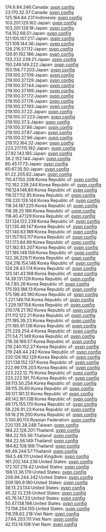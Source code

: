 174.6.84.246:Canada: [ovpn config](vpn/174_6_84_246.ovpn)  
23.170.32.37:Canada: [ovpn config](vpn/23_170_32_37.ovpn)  
125.164.84.231:Indonesia: [ovpn config](vpn/125_164_84_231.ovpn)  
103.201.129.162:Japan: [ovpn config](vpn/103_201_129_162.ovpn)  
103.201.129.18:Japan: [ovpn config](vpn/103_201_129_18.ovpn)  
114.152.68.51:Japan: [ovpn config](vpn/114_152_68_51.ovpn)  
121.105.107.217:Japan: [ovpn config](vpn/121_105_107_217.ovpn)  
121.109.144.36:Japan: [ovpn config](vpn/121_109_144_36.ovpn)  
126.216.57.112:Japan: [ovpn config](vpn/126_216_57_112.ovpn)  
126.91.192.186:Japan: [ovpn config](vpn/126_91_192_186.ovpn)  
133.232.239.21:Japan: [ovpn config](vpn/133_232_239_21.ovpn)  
150.249.149.222:Japan: [ovpn config](vpn/150_249_149_222.ovpn)  
153.156.77.203:Japan: [ovpn config](vpn/153_156_77_203.ovpn)  
219.100.37.109:Japan: [ovpn config](vpn/219_100_37_109.ovpn)  
219.100.37.129:Japan: [ovpn config](vpn/219_100_37_129.ovpn)  
219.100.37.144:Japan: [ovpn config](vpn/219_100_37_144.ovpn)  
219.100.37.169:Japan: [ovpn config](vpn/219_100_37_169.ovpn)  
219.100.37.172:Japan: [ovpn config](vpn/219_100_37_172.ovpn)  
219.100.37.176:Japan: [ovpn config](vpn/219_100_37_176.ovpn)  
219.100.37.193:Japan: [ovpn config](vpn/219_100_37_193.ovpn)  
219.100.37.22:Japan: [ovpn config](vpn/219_100_37_22.ovpn)  
219.100.37.223:Japan: [ovpn config](vpn/219_100_37_223.ovpn)  
219.100.37.3:Japan: [ovpn config](vpn/219_100_37_3.ovpn)  
219.100.37.86:Japan: [ovpn config](vpn/219_100_37_86.ovpn)  
219.100.37.87:Japan: [ovpn config](vpn/219_100_37_87.ovpn)  
219.100.37.96:Japan: [ovpn config](vpn/219_100_37_96.ovpn)  
219.112.164.32:Japan: [ovpn config](vpn/219_112_164_32.ovpn)  
223.217.115.192:Japan: [ovpn config](vpn/223_217_115_192.ovpn)  
27.82.143.185:Japan: [ovpn config](vpn/27_82_143_185.ovpn)  
36.2.152.144:Japan: [ovpn config](vpn/36_2_152_144.ovpn)  
60.45.17.73:Japan: [ovpn config](vpn/60_45_17_73.ovpn)  
60.67.35.50:Japan: [ovpn config](vpn/60_67_35_50.ovpn)  
61.22.205.62:Japan: [ovpn config](vpn/61_22_205_62.ovpn)  
110.47.150.208:Korea Republic of: [ovpn config](vpn/110_47_150_208.ovpn)  
112.162.239.244:Korea Republic of: [ovpn config](vpn/112_162_239_244.ovpn)  
116.124.146.80:Korea Republic of: [ovpn config](vpn/116_124_146_80.ovpn)  
116.127.112.95:Korea Republic of: [ovpn config](vpn/116_127_112_95.ovpn)  
118.220.126.144:Korea Republic of: [ovpn config](vpn/118_220_126_144.ovpn)  
118.34.187.225:Korea Republic of: [ovpn config](vpn/118_34_187_225.ovpn)  
118.39.25.166:Korea Republic of: [ovpn config](vpn/118_39_25_166.ovpn)  
118.40.47.129:Korea Republic of: [ovpn config](vpn/118_40_47_129.ovpn)  
121.124.122.238:Korea Republic of: [ovpn config](vpn/121_124_122_238.ovpn)  
121.135.48.147:Korea Republic of: [ovpn config](vpn/121_135_48_147.ovpn)  
121.140.63.189:Korea Republic of: [ovpn config](vpn/121_140_63_189.ovpn)  
121.157.103.117:Korea Republic of: [ovpn config](vpn/121_157_103_117.ovpn)  
121.173.84.98:Korea Republic of: [ovpn config](vpn/121_173_84_98.ovpn)  
121.182.83.207:Korea Republic of: [ovpn config](vpn/121_182_83_207.ovpn)  
121.185.149.159:Korea Republic of: [ovpn config](vpn/121_185_149_159.ovpn)  
122.36.229.11:Korea Republic of: [ovpn config](vpn/122_36_229_11.ovpn)  
124.216.154.146:Korea Republic of: [ovpn config](vpn/124_216_154_146.ovpn)  
124.28.43.174:Korea Republic of: [ovpn config](vpn/124_28_43_174.ovpn)  
125.141.43.168:Korea Republic of: [ovpn config](vpn/125_141_43_168.ovpn)  
14.39.131.129:Korea Republic of: [ovpn config](vpn/14_39_131_129.ovpn)  
14.7.80.26:Korea Republic of: [ovpn config](vpn/14_7_80_26.ovpn)  
175.193.188.13:Korea Republic of: [ovpn config](vpn/175_193_188_13.ovpn)  
175.196.40.190:Korea Republic of: [ovpn config](vpn/175_196_40_190.ovpn)  
1.221.149.114:Korea Republic of: [ovpn config](vpn/1_221_149_114.ovpn)  
1.229.197.154:Korea Republic of: [ovpn config](vpn/1_229_197_154.ovpn)  
210.178.21.192:Korea Republic of: [ovpn config](vpn/210_178_21_192.ovpn)  
211.112.122.21:Korea Republic of: [ovpn config](vpn/211_112_122_21.ovpn)  
211.185.39.23:Korea Republic of: [ovpn config](vpn/211_185_39_23.ovpn)  
211.185.91.136:Korea Republic of: [ovpn config](vpn/211_185_91_136.ovpn)  
211.229.254.4:Korea Republic of: [ovpn config](vpn/211_229_254_4.ovpn)  
211.54.71.149:Korea Republic of: [ovpn config](vpn/211_54_71_149.ovpn)  
218.38.169.57:Korea Republic of: [ovpn config](vpn/218_38_169_57.ovpn)  
219.240.152.27:Korea Republic of: [ovpn config](vpn/219_240_152_27.ovpn)  
219.248.44.242:Korea Republic of: [ovpn config](vpn/219_248_44_242.ovpn)  
220.126.182.129:Korea Republic of: [ovpn config](vpn/220_126_182_129.ovpn)  
221.138.152.137:Korea Republic of: [ovpn config](vpn/221_138_152_137.ovpn)  
222.99.178.203:Korea Republic of: [ovpn config](vpn/222_99_178_203.ovpn)  
223.222.12.75:Korea Republic of: [ovpn config](vpn/223_222_12_75.ovpn)  
223.222.191.70:Korea Republic of: [ovpn config](vpn/223_222_191_70.ovpn)  
39.113.50.254:Korea Republic of: [ovpn config](vpn/39_113_50_254.ovpn)  
39.115.35.60:Korea Republic of: [ovpn config](vpn/39_115_35_60.ovpn)  
39.121.181.12:Korea Republic of: [ovpn config](vpn/39_121_181_12.ovpn)  
49.142.161.138:Korea Republic of: [ovpn config](vpn/49_142_161_138.ovpn)  
49.175.155.170:Korea Republic of: [ovpn config](vpn/49_175_155_170.ovpn)  
58.226.91.23:Korea Republic of: [ovpn config](vpn/58_226_91_23.ovpn)  
59.18.219.200:Korea Republic of: [ovpn config](vpn/59_18_219_200.ovpn)  
5.100.80.113:Russian Federation: [ovpn config](vpn/5_100_80_113.ovpn)  
220.135.38.248:Taiwan: [ovpn config](vpn/220_135_38_248.ovpn)  
184.22.126.201:Thailand: [ovpn config](vpn/184_22_126_201.ovpn)  
184.22.155.56:Thailand: [ovpn config](vpn/184_22_155_56.ovpn)  
184.22.56.149:Thailand: [ovpn config](vpn/184_22_56_149.ovpn)  
184.82.108.189:Thailand: [ovpn config](vpn/184_82_108_189.ovpn)  
49.49.244.57:Thailand: [ovpn config](vpn/49_49_244_57.ovpn)  
194.5.48.111:United Kingdom: [ovpn config](vpn/194_5_48_111.ovpn)  
161.202.144.236:United States: [ovpn config](vpn/161_202_144_236.ovpn)  
172.107.219.42:United States: [ovpn config](vpn/172_107_219_42.ovpn)  
198.13.36.179:United States: [ovpn config](vpn/198_13_36_179.ovpn)  
208.94.244.242:United States: [ovpn config](vpn/208_94_244_242.ovpn)  
209.190.9.180:United States: [ovpn config](vpn/209_190_9_180.ovpn)  
38.13.23.134:United States: [ovpn config](vpn/38_13_23_134.ovpn)  
45.32.13.235:United States: [ovpn config](vpn/45_32_13_235.ovpn)  
45.76.147.33:United States: [ovpn config](vpn/45_76_147_33.ovpn)  
50.47.138.198:United States: [ovpn config](vpn/50_47_138_198.ovpn)  
73.158.254.155:United States: [ovpn config](vpn/73_158_254_155.ovpn)  
116.118.62.218:Viet Nam: [ovpn config](vpn/116_118_62_218.ovpn)  
27.64.203.111:Viet Nam: [ovpn config](vpn/27_64_203_111.ovpn)  
42.113.14.108:Viet Nam: [ovpn config](vpn/42_113_14_108.ovpn)  
